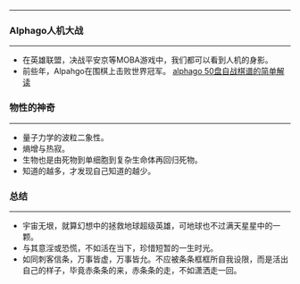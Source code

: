 ***

### Alphago人机大战
***
* 在英雄联盟，决战平安京等MOBA游戏中，我们都可以看到人机的身影。
* 前些年，Alpahgo在围棋上击败世界冠军。
[alphago 50盘自战棋谱的简单解读](http://www.voidcn.com/article/p-cnjxducc-ts.html)

### 物性的神奇
***
* 量子力学的波粒二象性。
* 熵增与热寂。
* 生物也是由死物到单细胞到复杂生命体再回归死物。
* 知道的越多，才发现自己知道的越少。

### 总结
***
* 宇宙无垠，就算幻想中的拯救地球超级英雄，可地球也不过满天星星中的一颗。
* 与其意淫或恐慌，不如活在当下，珍惜短暂的一生时光。
* 如同刺客信条，万事皆虚，万事皆允。不应被条条框框所自我设限，而是活出自己的样子，毕竟赤条条的来，赤条条的走，不如潇洒走一回。
